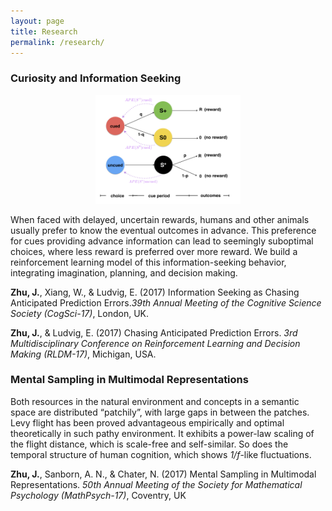 ```yaml
---
layout: page
title: Research
permalink: /research/
---
```


### **Curiosity and Information Seeking**

<p align="center">
<img src="/images/APE.png" style="width: 46%; height: 46%; margin-left: auto; margin-right: auto;">
</p>

When faced with delayed, uncertain rewards, humans and other animals usually prefer to know the eventual outcomes in advance. This preference for cues providing advance information can lead to seemingly suboptimal choices, where less reward is preferred over more reward. We build a reinforcement learning model of this information-seeking behavior, integrating imagination, planning, and decision making. 

**Zhu, J.**, Xiang, W., & Ludvig, E. (2017) Information Seeking as Chasing Anticipated Prediction Errors.*39th Annual Meeting of the Cognitive Science Society (CogSci-17)*, London, UK.

**Zhu, J.**, & Ludvig, E. (2017) Chasing Anticipated Prediction Errors. *3rd Multidisciplinary Conference on Reinforcement Learning and Decision Making (RLDM-17)*, Michigan, USA.


### **Mental Sampling in Multimodal Representations**

Both resources in the natural environment and concepts in a semantic space are distributed “patchily”, with large gaps in between the patches. Levy flight has been proved advantageous empirically and optimal theoretically in such pathy environment. It exhibits a power-law scaling of the flight distance, which is scale-free and self-similar. So does the temporal structure of human cognition, which shows *1/f*-like fluctuations.

**Zhu, J.**, Sanborn, A. N., & Chater, N. (2017) Mental Sampling in Multimodal
Representations. *50th Annual Meeting of the Society for Mathematical Psychology (MathPsych-17)*,
Coventry, UK
